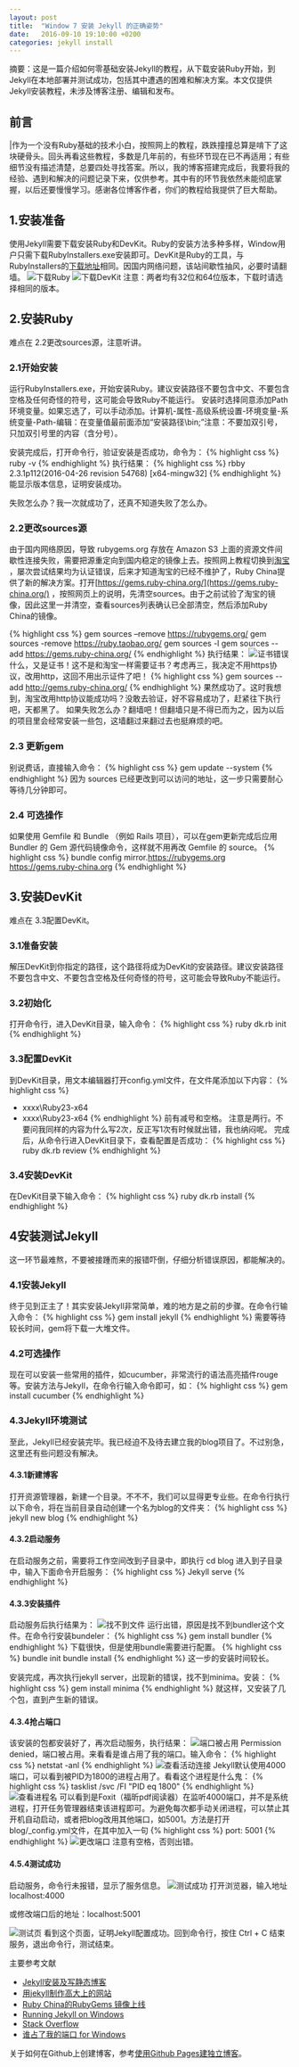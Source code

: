 ```yaml
---
layout: post
title:  "Window 7 安装 Jekyll 的正确姿势"
date:   2016-09-10 19:10:00 +0200
categories: jekyll install
---
```

摘要：这是一篇介绍如何零基础安装Jekyll的教程，从下载安装Ruby开始，到Jekyll在本地部署并测试成功，包括其中遭遇的困难和解决方案。本文仅提供Jekyll安装教程，未涉及博客注册、编辑和发布。

## 前言
|作为一个没有Ruby基础的技术小白，按照网上的教程，跌跌撞撞总算是啃下了这块硬骨头。回头再看这些教程，多数是几年前的，有些环节现在已不再适用；有些细节没有描述清楚，总要四处寻找答案。所以，我的博客搭建完成后，我要将我的经验、遇到和解决的问题记录下来，仅供参考。其中有的环节我依然未能彻底掌握，以后还要慢慢学习。感谢各位博客作者，你们的教程给我提供了巨大帮助。

## 1.安装准备

使用Jekyll需要下载安装Ruby和DevKit。Ruby的安装方法多种多样，Window用户只需下载RubyInstallers.exe安装即可。DevKit是Ruby的工具，与RubyInstallers的[下载地址](http：//rubyinstaller.org/downloads/)相同。因国内网络问题，该站间歇性抽风，必要时请翻墙。
![下载Ruby](https://codeaftercode.github.io/assets/images/downloadRuby.jpg)
![下载DevKit](https://codeaftercode.github.io/assets/images/downloadDevKit.jpg)
注意：两者均有32位和64位版本，下载时请选择相同的版本。

## 2.安装Ruby
难点在 2.2更改sources源，注意听讲。
### 2.1开始安装
运行RubyInstallers.exe，开始安装Ruby。建议安装路径不要包含中文、不要包含空格及任何奇怪的符号，这可能会导致Ruby不能运行。
安装时选择同意添加Path环境变量。如果忘选了，可以手动添加。计算机-属性-高级系统设置-环境变量-系统变量-Path-编辑：在变量值最前面添加“安装路径\bin;”注意：不要加双引号，只加双引号里的内容（含分号）。

安装完成后，打开命令行，验证安装是否成功，命令为：
{% highlight css %}
ruby -v
{% endhighlight %}
执行结果：
{% highlight css %}
rbby 2.3.1p112(2016-04-26 revision 54768) [x64-mingw32]
{% endhighlight %}
能显示版本信息，证明安装成功。

失败怎么办？我一次就成功了，还真不知道失败了怎么办。

### 2.2更改sources源
由于国内网络原因，导致 rubygems.org 存放在 Amazon S3 上面的资源文件间歇性连接失败，需要把源重定向到国内稳定的镜像上去。按照网上教程切换到[淘宝](https://ruby.taobao.org/) ，屡次尝试结果均为认证错误，后来才知道淘宝的已经不维护了，Ruby China提供了新的解决方案。打开[https://gems.ruby-china.org/](https://gems.ruby-china.org/) ，按照网页上的说明，先清空sources。由于之前试验了淘宝的镜像，因此这里一并清空，查看sources列表确认已全部清空，然后添加Ruby China的镜像。

{% highlight css %}
gem sources –remove https://rubygems.org/
gem sources -remove https://ruby.taobao.org/
gem sources -l
gem sources --add https://gems.ruby-china.org/
{% endhighlight %}
执行结果：
![证书错误](https://codeaftercode.github.io/assets/images/SSLerror.PNG)
什么，又是证书！这不是和淘宝一样需要证书？考虑再三，我决定不用https协议，改用http，这回不用出示证件了吧！
{% highlight css %}
gem sources --add http://gems.ruby-china.org/
{% endhighlight %}
果然成功了。这时我想到，淘宝改用http协议能成功吗？没敢去验证，好不容易成功了，赶紧往下执行吧，天都黑了。
如果失败怎么办？翻墙吧！但翻墙只是不得已而为之，因为以后的项目里会经常安装一些包，这墙翻过来翻过去也挺麻烦的吧。

### 2.3 更新gem
别说费话，直接输入命令：
{% highlight css %}
gem update --system
{% endhighlight %}
因为 sources 已经更改到可以访问的地址，这一步只需要耐心等待几分钟即可。

### 2.4 可选操作
如果使用 Gemfile 和 Bundle （例如 Rails 项目），可以在gem更新完成后应用 Bundler 的 Gem 源代码镜像命令，这样就不用再改 Gemfile 的 source。
{% highlight css %}
bundle config mirror.https://rubygems.org https://gems.ruby-china.org
{% endhighlight %}

## 3.安装DevKit
难点在 3.3配置DevKit。

### 3.1准备安装
解压DevKit到你指定的路径，这个路径将成为DevKit的安装路径。建议安装路径不要包含中文、不要包含空格及任何奇怪的符号，这可能会导致Ruby不能运行。

### 3.2初始化
打开命令行，进入DevKit目录，输入命令：
{% highlight css %}
ruby dk.rb init
{% endhighlight %}

### 3.3配置DevKit
到DevKit目录，用文本编辑器打开config.yml文件，在文件尾添加以下内容：
{% highlight css %}
- xxxx\Ruby23-x64
- xxxx\Ruby23-x64
{% endhighlight %}
前有减号和空格。
注意是两行。不要问我同样的内容为什么写2次，反正写1次有时候就出错，我也纳闷呢。
完成后，从命令行进入DevKit目录下，查看配置是否成功：
{% highlight css %}
ruby dk.rb review
{% endhighlight %}

### 3.4安装DevKit
在DevKit目录下输入命令：
{% highlight css %}
ruby dk.rb install
{% endhighlight %}

## 4安装测试Jekyll
这一环节最难熬，不要被接踵而来的报错吓倒，仔细分析错误原因，都能解决的。

### 4.1安装Jekyll
终于见到正主了！其实安装Jekyll非常简单，难的地方是之前的步骤。在命令行输入命令：
{% highlight css %}
gem install jekyll
{% endhighlight %}
需要等待较长时间，gem将下载一大堆文件。

### 4.2可选操作
现在可以安装一些常用的插件，如cucumber，非常流行的语法高亮插件rouge等。安装方法与Jekyll，在命令行输入命令即可，如：
{% highlight css %}
gem install cucumber
{% endhighlight %}

### 4.3Jekyll环境测试
至此，Jekyll已经安装完毕。我已经迫不及待去建立我的blog项目了。不过别急，这里还有些问题没有解决。

#### 4.3.1新建博客
打开资源管理器，新建一个目录。不不不，我们可以显得更专业些。在命令行执行以下命令，将在当前目录自动创建一个名为blog的文件夹：
{% highlight css %}
jekyll new blog
{% endhighlight %}

#### 4.3.2启动服务
在启动服务之前，需要将工作空间改到子目录中，即执行 cd blog 进入到子目录中，输入下面命令开启服务：
{% highlight css %}
Jekyll serve
{% endhighlight %}
#### 4.3.3安装插件
启动服务后执行结果为：
![找不到文件](https://codeaftercode.github.io/assets/images/loadError.jpg)
运行出错，原因是找不到bundler这个文件。在命令行安装bundeler：
{% highlight css %}
gem install bundler
{% endhighlight %}
下载很快，但是使用bundle需要进行配置。
{% highlight css %}
bundle init
bundle install
{% endhighlight %}
这一步的安装时间较长。

安装完成，再次执行jekyll server，出现新的错误，找不到minima。安装：
{% highlight css %}
gem install minima
{% endhighlight %}
就这样，又安装了几个包，直到产生新的错误。

#### 4.3.4抢占端口

该安装的包都安装好了，再次启动服务，执行结果：
![端口被占用](https://codeaftercode.github.io/assets/images/permissionDenied.jpg)
Permission denied，端口被占用。来看看是谁占用了我的端口。输入命令：
{% highlight css %}
netstat -anl
{% endhighlight %}
![查看活动连接](https://codeaftercode.github.io/assets/images/netstat.PNG)
Jekyll默认使用4000端口，可以看到被PID为1800的进程占用了。看看这个进程是什么鬼：
{% highlight css %}
tasklist /svc /FI "PID eq 1800"
{% endhighlight %}
![查看进程名](https://codeaftercode.github.io/assets/images/whoUseMyPort.PNG)
可以看到是Foxit（福昕pdf阅读器）在监听4000端口，并不是系统进程，打开任务管理器结束该进程即可。为避免每次都手动关闭进程，可以禁止其开机自动启动，或者把blog改用其他端口，如5001。方法是打开blog/_config.yml文件，在其中加入一句
{% highlight css %}
port: 5001
{% endhighlight %}
![更改端口](https://codeaftercode.github.io/assets/images/changePort.PNG)
注意有空格，否则出错。

#### 4.5.4测试成功

启动服务，命令行未报错，显示了服务信息。
![测试成功](https://codeaftercode.github.io/assets/images/testSuccess.PNG)
打开浏览器，输入地址localhost:4000

或修改端口后的地址：localhost:5001

![测试页](https://codeaftercode.github.io/assets/images/testPage.PNG)
看到这个页面，证明Jekyll配置成功。回到命令行，按住 Ctrl + C 结束服务，退出命令行，测试结束。


主要参考文献

+ [Jekyll安装及写静态博客](http://www.tuicool.com/articles/7Vz6BzJ)
+ [用jekyll制作高大上的网站](http://www.cnblogs.com/strick/p/5448570.html)
+ [Ruby China的RubyGems 镜像上线](https://ruby-china.org/topics/29250)
+ [Running Jekyll on Windows](http://www.madhur.co.in/blog/2011/09/01/runningjekyllwindows.html)
+ [Stack Overflow](http://stackoverflow.com/)
+ [谁占了我的端口 for Windows](http://lxconan.github.io/2016/01/07/who-is-using-my-port/)

关于如何在Github上创建博客，参考[使用Github Pages建独立博客](http://beiyuu.com/github-pages)。
